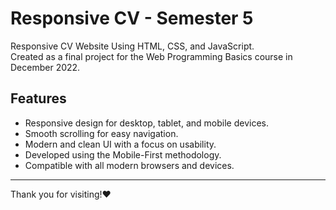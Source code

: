 # Responsive CV - Semester 5

Responsive CV Website Using HTML, CSS, and JavaScript.  
Created as a final project for the Web Programming Basics course in December 2022.

## Features
- Responsive design for desktop, tablet, and mobile devices.
- Smooth scrolling for easy navigation.
- Modern and clean UI with a focus on usability.
- Developed using the Mobile-First methodology.
- Compatible with all modern browsers and devices.



---
Thank you for visiting!❤️ 
